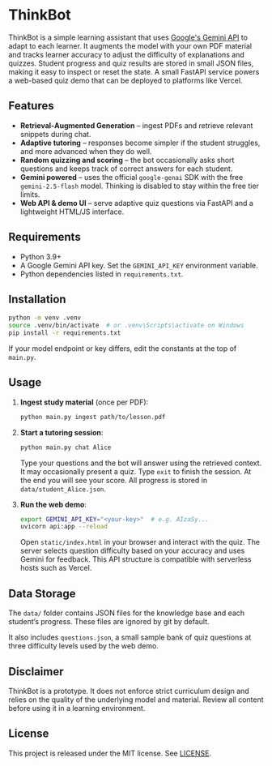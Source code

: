 # ThinkBot

ThinkBot is a simple learning assistant that uses
[Google's Gemini API](https://ai.google.dev/) to adapt to each learner. It
augments the model with your own PDF material and tracks learner accuracy to
adjust the difficulty of explanations and quizzes. Student progress and quiz
results are stored in small JSON files, making it easy to inspect or reset the
state. A small FastAPI service powers a web-based quiz demo that can be deployed
to platforms like Vercel.

## Features

- **Retrieval‑Augmented Generation** – ingest PDFs and retrieve relevant
  snippets during chat.
- **Adaptive tutoring** – responses become simpler if the student struggles,
  and more advanced when they do well.
- **Random quizzing and scoring** – the bot occasionally asks short questions
  and keeps track of correct answers for each student.
- **Gemini powered** – uses the official `google-genai` SDK with the free
  `gemini-2.5-flash` model. Thinking is disabled to stay within the free tier
  limits.
- **Web API & demo UI** – serve adaptive quiz questions via FastAPI and a
  lightweight HTML/JS interface.

## Requirements

- Python 3.9+
- A Google Gemini API key. Set the ``GEMINI_API_KEY`` environment variable.
- Python dependencies listed in `requirements.txt`.

## Installation

```bash
python -m venv .venv
source .venv/bin/activate  # or .venv\Scripts\activate on Windows
pip install -r requirements.txt
```

If your model endpoint or key differs, edit the constants at the top of
`main.py`.

## Usage

1. **Ingest study material** (once per PDF):

   ```bash
   python main.py ingest path/to/lesson.pdf
   ```

2. **Start a tutoring session**:

   ```bash
   python main.py chat Alice
   ```

   Type your questions and the bot will answer using the retrieved context. It
   may occasionally present a quiz. Type `exit` to finish the session. At the
   end you will see your score. All progress is stored in `data/student_Alice.json`.

3. **Run the web demo**:

   ```bash
   export GEMINI_API_KEY="<your-key>"  # e.g. AIzaSy...
   uvicorn api:app --reload
   ```

   Open `static/index.html` in your browser and interact with the quiz. The
   server selects question difficulty based on your accuracy and uses Gemini for
   feedback. This API structure is compatible with serverless hosts such as
   Vercel.

## Data Storage

The `data/` folder contains JSON files for the knowledge base and each
student’s progress. These files are ignored by git by default.

It also includes `questions.json`, a small sample bank of quiz questions at
three difficulty levels used by the web demo.

## Disclaimer

ThinkBot is a prototype. It does not enforce strict curriculum design and
relies on the quality of the underlying model and material. Review all content
before using it in a learning environment.

## License

This project is released under the MIT license. See [LICENSE](LICENSE).

